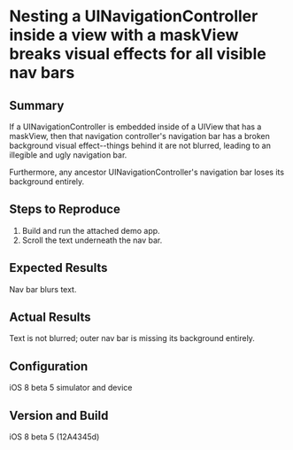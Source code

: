 Nesting a UINavigationController inside a view with a maskView breaks visual effects for all visible nav bars
===

Summary
---

If a UINavigationController is embedded inside of a UIView that has a maskView, then that navigation controller's navigation bar has a broken background visual effect--things behind it are not blurred, leading to an illegible and ugly navigation bar.

Furthermore, any ancestor UINavigationController's navigation bar loses its background entirely.


Steps to Reproduce
---

1. Build and run the attached demo app.
2. Scroll the text underneath the nav bar.


Expected Results
---

Nav bar blurs text.


Actual Results
---

Text is not blurred; outer nav bar is missing its background entirely.


Configuration
---

iOS 8 beta 5 simulator and device


Version and Build
--- 

iOS 8 beta 5 (12A4345d)